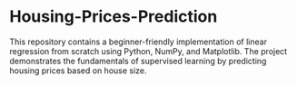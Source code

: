 # Housing-Prices-Prediction
This repository contains a beginner-friendly implementation of linear regression from scratch using Python, NumPy, and Matplotlib. The project demonstrates the fundamentals of supervised learning by predicting housing prices based on house size.
